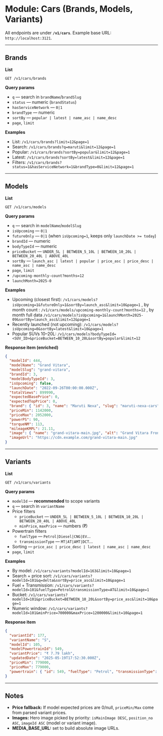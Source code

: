 # Module: Cars (Brands, Models, Variants)

All endpoints are under **`/v1/cars`**. Example base URL: `http://localhost:3121`.

---

## Brands

**List**
```
GET /v1/cars/brands
```

**Query params**
- `q` — search in `brandName`/`brandSlug`
- `status` — numeric (`brandStatus`)
- `hasServiceNetwork` — `0|1`
- `brandType` — numeric
- `sortBy` — `popular | latest | name_asc | name_desc`
- `page`, `limit`

**Examples**
- List: `/v1/cars/brands?limit=12&page=1`
- Search: `/v1/cars/brands?q=maruti&limit=12&page=1`
- Popular: `/v1/cars/brands?sortBy=popular&limit=12&page=1`
- Latest: `/v1/cars/brands?sortBy=latest&limit=12&page=1`
- Filters: `/v1/cars/brands?status=1&hasServiceNetwork=1&brandType=0&limit=12&page=1`

---

## Models

**List**
```
GET /v1/cars/models
```

**Query params**
- `q` — search in `modelName`/`modelSlug`
- `isUpcoming` — `0|1`
- `futureOnly` — `0|1` (when `isUpcoming=1`, keeps only `launchDate >= today`)
- `brandId` — numeric
- `bodyTypeId` — numeric
- `priceBucket` — `UNDER_5L | BETWEEN_5_10L | BETWEEN_10_20L | BETWEEN_20_40L | ABOVE_40L`
- `sortBy` — `launch_asc | latest | popular | price_asc | price_desc | name_asc | name_desc`
- `page`, `limit`
- `/upcoming-monthly-count?months=12`
- `launchMonth=2025-0`

**Examples**
- Upcoming (closest first): `/v1/cars/models?isUpcoming=1&futureOnly=1&sortBy=launch_asc&limit=10&page=1`  , by month count : `/v1/cars/models/upcoming-monthly-count?months=12`  , by month full data `/v1/cars/models?isUpcoming=1&launchMonth=2025-09&sortBy=launch_asc&limit=12&page=1`
- Recently launched (not upcoming): `/v1/cars/models?isUpcoming=0&sortBy=latest&limit=10&page=1`
- Popular SUVs 10–20L: `/v1/cars/models?bodyTypeId=<SUV_ID>&priceBucket=BETWEEN_10_20L&sortBy=popular&limit=12`

**Response item (enriched)**
```json
{
  "modelId": 444,
  "modelName": "Grand Vitara",
  "modelSlug": "grand-vitara",
  "brandId": 3,
  "modelBodyTypeId": 3,
  "isUpcoming": false,
  "launchDate": "2022-09-26T00:00:00.000Z",
  "totalViews": 899990,
  "expectedBasePrice": 0,
  "expectedTopPrice": 0,
  "brand": { "id": 3, "name": "Maruti Nexa", "slug": "maruti-nexa-cars", "logo": "6000853031maruti-suzuki-nexa-logo.png" },
  "priceMin": 1142000,
  "priceMax": 2052000,
  "powerPS": 90,
  "torqueNM": 113,
  "mileageKMPL": 21.11,
  "image": { "name": "grand-vitara-main.jpg", "alt": "Grand Vitara Front", "url": "https://cdn.example.com/grand-vitara-main.jpg" },
  "imageUrl": "https://cdn.example.com/grand-vitara-main.jpg"
}
```

---

## Variants

**List**
```
GET /v1/cars/variants
```

**Query params**
- `modelId` — **recommended** to scope variants
- `q` — search in `variantName`
- Price filters
  - `priceBucket` — `UNDER_5L | BETWEEN_5_10L | BETWEEN_10_20L | BETWEEN_20_40L | ABOVE_40L`
  - `minPrice`, `maxPrice` — numbers (₹)
- Powertrain filters
  - `fuelType` — `Petrol|Diesel|CNG|EV`...
  - `transmissionType` — `MT|AT|AMT|DCT`...
- Sorting — `price_asc | price_desc | latest | name_asc | name_desc`
- `page`, `limit`

**Examples**
- By model: `/v1/cars/variants?modelId=163&limit=10&page=1`
- Search + price sort: `/v1/cars/variants?modelId=101&q=delta&sortBy=price_asc&limit=10&page=1`
- Fuel + Transmission: `/v1/cars/variants?modelId=101&fuelType=Petrol&transmissionType=AT&limit=10&page=1`
- Bucket: `/v1/cars/variants?modelId=101&priceBucket=BETWEEN_10_20L&sortBy=price_asc&limit=10&page=1`
- Numeric window: `/v1/cars/variants?modelId=101&minPrice=700000&maxPrice=1200000&limit=10&page=1`

**Response item**
```json
{
  "variantId": 177,
  "variantName": "S",
  "modelId": 105,
  "modelPowertrainId": 549,
  "variantPrice": "₹ 7.79 lakh",
  "updatedDate": "2025-05-19T17:52:30.000Z",
  "priceMin": 779000,
  "priceMax": 779000,
  "powertrain": { "id": 549, "fuelType": "Petrol", "transmissionType": "MT", "label": "1.5P MT" }
}
```

---

## Notes

- **Price fallback:** If model expected prices are 0/null, `priceMin/Max` come from parsed variant prices.
- **Images:** Hero image picked by priority: `isMainImage DESC`, `position_no ASC`, `imageId ASC` (model or variant image).  
- **MEDIA_BASE_URL:** set to build absolute image URLs.




